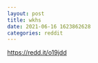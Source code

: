 ```yaml
--- 
layout: post 
title: wkhs 
date: 2021-06-16 1623862628 
categories: reddit 
--- 
```

https://redd.it/o19jdd